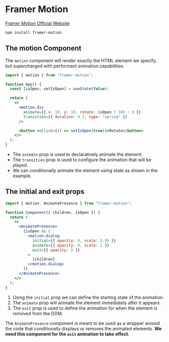 # Framer Motion

[Framer Motion Official Website](https://www.framer.com/motion/)

```bash
npm install framer-motion
```

## The motion Component

The `motion` component will render exactly the HTML element we specify, but supercharged with performant animation capabilities.

```jsx
import { motion } from "framer-motion";

function App() {
  const [isOpen, setIsOpen] = useState(false);

  return (
    <>
      <motion.div
        animate={{ x: 10, y: 10, rotate: isOpen ? 180 : 0 }}
        transition={{ duration: 0.3, type: "spring" }}
      />

      <button onClick={() => setIsOpen(true)}>Rotate</button>
    </>
  );
}
```

- The `animate` prop is used to declaratively animate the element.
- The `transition` prop is used to configure the animation that will be played.
- We can conditionally animate the element using state as shown in the example.

## The initial and exit props

```jsx
import { motion, AnimatePresence } from "framer-motion";

function Component({ children, isOpen }) {
  return (
    <>
      <AnimatePresence>
        {isOpen && (
          <motion.dialog
            initial={{ opacity: 0, scale: 0.95 }}
            animate={{ opacity: 0, scale: 1 }}
            exit={{ opacity: 0 }}
          >
            {children}
          </motion.dialog>
        )}
      </AnimatePresence>
    </>
  );
}
```

1. Using the `initial` prop we can define the starting state of the animation.
2. The `animate` prop will animate the element immediately after it appears.
3. The `exit` prop is used to define the animation for when the element is removed from the DOM.

The `AnimatePresence` component is meant to be used as a wrapper around the code that conditionally displays or removes the animated elements. **We need this component for the `exit` animation to take effect.**

